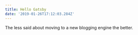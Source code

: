 ```yaml
---
title: Hello Gatsby
date: '2019-01-26T17:12:03.284Z'
---
```


The less said about moving to a new blogging engine the better.
